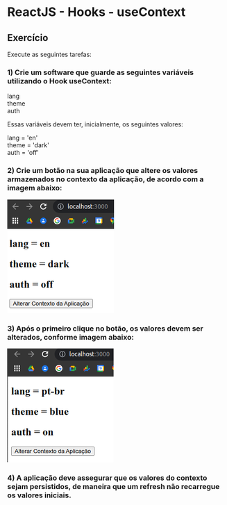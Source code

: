 # ReactJS - Hooks - useContext

## Exercício

Execute as seguintes tarefas:

### 1) Crie um software que guarde as seguintes variáveis utilizando o Hook useContext:

lang <br/>
theme <br/>
auth <br/>

Essas variáveis devem ter, inicialmente, os seguintes valores:

lang = 'en' <br/>
theme = 'dark' <br/>
auth = 'off' <br/>

### 2) Crie um botão na sua aplicação que altere os valores armazenados no contexto da aplicação, de acordo com a imagem abaixo:

![Drag Racing](./img/../src/img/useLocalStorageStep1.png)


### 3) Após o primeiro clique no botão, os valores devem ser alterados, conforme imagem abaixo:

![Drag Racing](./img/../src/img/useLocalStorageStep2.png)

### 4) A aplicação deve assegurar que os valores do contexto sejam persistidos, de maneira que um refresh não recarregue os valores iniciais.